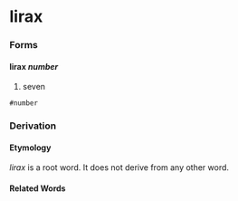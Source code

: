 lirax
=====

### Forms

#### **lirax** _number_

1. seven

`#number`

### Derivation

#### Etymology

_lirax_ is a root word. It does not derive from any other word.

#### Related Words
